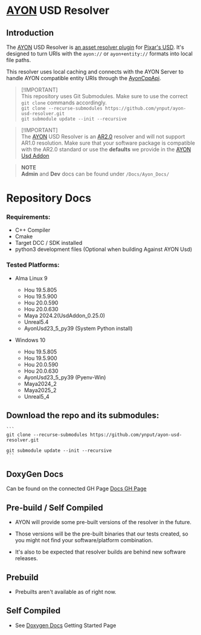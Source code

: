 # [AYON](https://ynput.io/ayon/) USD Resolver

## Introduction


The [AYON](https://ynput.io/ayon/) USD Resolver is
[an asset resolver plugin](https://openusd.org/release/api/ar_page_front.html#ar_uri_resolvers)
for [Pixar's USD](https://openusd.org). It's designed to turn URIs with the
`ayon://` or `ayon+entity://` formats into local file paths.

This resolver uses local caching and connects with the AYON Server to handle
AYON compatible entity URIs through the
[AyonCppApi](<(https://github.com/ynput/ayon-cpp-api/)>).

> [!IMPORTANT]\
> This repository uses Git Submodules. Make sure to use the correct `git clone`
> commands accordingly.\
> `git clone --recurse-submodules https://github.com/ynput/ayon-usd-resolver.git`\
> `git submodule update --init --recursive`

> [!IMPORTANT]\
> The [AYON](https://ynput.io/ayon/) USD Resolver is an
> [AR2.0](https://openusd.org/release/wp_ar2.html) resolver and will not support
> AR1.0 resolution. Make sure that your software package is compatible with the
> AR2.0 standard or use the **defaults** we provide in the
> [AYON Usd Addon](https://github.com/ynput/ayon-usd)

> **NOTE**\
> **Admin** and **Dev** docs can be found under `/Docs/Ayon_Docs/`

# Repository Docs


### Requirements:

- C++ Compiler
- Cmake
- Target DCC / SDK installed
- python3 development files (Optional when building Against AYON Usd)


### Tested Platforms:

- Alma Linux 9
  - Hou 19.5.805
  - Hou 19.5.900
  - Hou 20.0.590
  - Hou 20.0.630
  - Maya 2024.2(UsdAddon_0.25.0)
  - Unreal5.4
  - AyonUsd23_5_py39 (System Python install)

- Windows 10
  - Hou 19.5.805
  - Hou 19.5.900
  - Hou 20.0.590
  - Hou 20.0.630
  - AyonUsd23_5_py39 (Pyenv-Win)
  - Maya2024_2
  - Maya2025_2
  - Unreal5_4

## Download the repo and its submodules:

    ```
    git clone --recurse-submodules https://github.com/ynput/ayon-usd-resolver.git

    git submodule update --init --recursive
    ```

## DoxyGen Docs

Can be found on the connected GH Page
[Docs GH Page](https://ynput.github.io/ayon-usd-resolver/)

## Pre-build / Self Compiled

- AYON will provide some pre-built versions of the resolver in the future.

- Those versions will be the pre-built binaries that our tests created, so you
  might not find your software/platform combination.
- It's also to be expected that resolver builds are behind new software
  releases.

## Prebuild

- Prebuilts aren't available as of right now.

## Self Compiled

- See [Doxygen Docs](https://ynput.github.io/ayon-usd-resolver/md_md_Getting_Started.html) Getting Started Page
